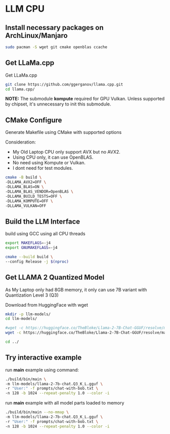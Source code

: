 # LLM CPU

## Install necessary packages on ArchLinux/Manjaro

```sh
sudo pacman -S wget git cmake openblas ccache
```

## Get LLaMa.cpp

Get LLaMa.cpp

```sh
git clone https://github.com/ggerganov/llama.cpp.git
cd llama.cpp/
```

**NOTE:** The submodule **kompute** required for GPU Vulkan.
Unless supported by chipset, it's unnecessary to init this submodule.

## CMake Configure

Generate Makefile using CMake with supported options

Consideration:

- My Old Laptop CPU only support AVX but no AVX2.
- Using CPU only, it can use OpenBLAS.
- No need using Kompute or Vulkan.
- I dont need for test modules.

```sh
cmake -B build \
-DLLAMA_AVX2=OFF \
-DLLAMA_BLAS=ON \
-DLLAMA_BLAS_VENDOR=OpenBLAS \
-DLLAMA_BUILD_TESTS=OFF \
-DLLAMA_KOMPUTE=OFF \
-DLLAMA_VULKAN=OFF
```

## Build the LLM Interface

build using GCC using all CPU threads

```sh
export MAKEFLAGS=-j4
export GNUMAKEFLAGS=-j4

cmake --build build \
--config Release -j $(nproc)
```

## Get LLAMA 2 Quantized Model

As My Laptop only had 8GB memory, it only can use 7B variant with Quantization Level 3 (Q3)

Download from HuggingFace with wget

```sh
mkdir -p llm-models/
cd llm-models/

#wget -c https://huggingface.co/TheBloke/Llama-2-7B-Chat-GGUF/resolve/main/llama-2-7b-chat.Q3_K_L.gguf
wget -c https://huggingface.co/TheBloke/Llama-2-7B-Chat-GGUF/resolve/main/llama-2-7b-chat.Q3_K_S.gguf

cd ../
```

## Try interactive example

run **main** example using command:

```sh
./build/bin/main \
-m llm-models/llama-2-7b-chat.Q3_K_L.gguf \
-r "User:" -f prompts/chat-with-bob.txt \
-n 128 -b 1024 --repeat-penalty 1.0 --color -i
```

run **main** example with all model parts loaded to memory

```sh
./build/bin/main --no-mmap \
-m llm-models/llama-2-7b-chat.Q3_K_L.gguf \
-r "User:" -f prompts/chat-with-bob.txt \
-n 128 -b 1024 --repeat-penalty 1.0 --color -i
```

